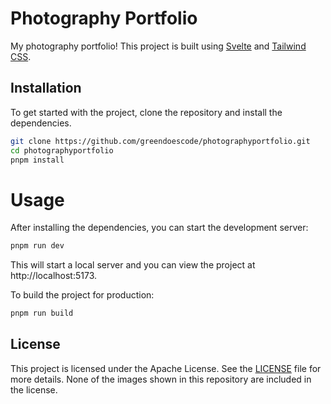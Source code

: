 # Photography Portfolio

My photography portfolio! This project is built using [Svelte](https://svelte.dev/) and [Tailwind CSS](https://tailwindcss.com/). 

## Installation

To get started with the project, clone the repository and install the dependencies.

```sh
git clone https://github.com/greendoescode/photographyportfolio.git
cd photographyportfolio
pnpm install
```

# Usage

After installing the dependencies, you can start the development server:
```sh
pnpm run dev
```
This will start a local server and you can view the project at http://localhost:5173.

To build the project for production:
```sh
pnpm run build
```


## License

This project is licensed under the Apache License. See the [LICENSE](./LICENSE) file for more details.
None of the images shown in this repository are included in the license.
